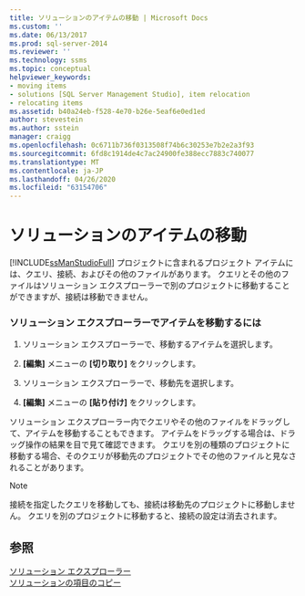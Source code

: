 ```yaml
---
title: ソリューションのアイテムの移動 | Microsoft Docs
ms.custom: ''
ms.date: 06/13/2017
ms.prod: sql-server-2014
ms.reviewer: ''
ms.technology: ssms
ms.topic: conceptual
helpviewer_keywords:
- moving items
- solutions [SQL Server Management Studio], item relocation
- relocating items
ms.assetid: b40a24eb-f528-4e70-b26e-5eaf6e0ed1ed
author: stevestein
ms.author: sstein
manager: craigg
ms.openlocfilehash: 0c6711b736f0313508f74b6c30253e7b2e2a3f93
ms.sourcegitcommit: 6fd8c1914de4c7ac24900fe388ecc7883c740077
ms.translationtype: MT
ms.contentlocale: ja-JP
ms.lasthandoff: 04/26/2020
ms.locfileid: "63154706"
---
```

# <a name="move-items-in-a-solution"></a>ソリューションのアイテムの移動
  [!INCLUDE[ssManStudioFull](../../includes/ssmanstudiofull-md.md)] プロジェクトに含まれるプロジェクト アイテムには、クエリ、接続、およびその他のファイルがあります。 クエリとその他のファイルはソリューション エクスプローラーで別のプロジェクトに移動することができますが、接続は移動できません。  
  
### <a name="to-move-items-in-solution-explorer"></a>ソリューション エクスプローラーでアイテムを移動するには  
  
1.  ソリューション エクスプローラーで、移動するアイテムを選択します。  
  
2.  **[編集]** メニューの **[切り取り]** をクリックします。  
  
3.  ソリューション エクスプローラーで、移動先を選択します。  
  
4.  **[編集]** メニューの **[貼り付け]** をクリックします。  
  
 ソリューション エクスプローラー内でクエリやその他のファイルをドラッグして、アイテムを移動することもできます。 アイテムをドラッグする場合は、ドラッグ操作の結果を目で見て確認できます。 クエリを別の種類のプロジェクトに移動する場合、そのクエリが移動先のプロジェクトでその他のファイルと見なされることがあります。  
  
> [!NOTE]  
>  接続を指定したクエリを移動しても、接続は移動先のプロジェクトに移動しません。 クエリを別のプロジェクトに移動すると、接続の設定は消去されます。  
  
## <a name="see-also"></a>参照  
 [ソリューション エクスプローラー](solution-explorer.md)   
 [ソリューションの項目のコピー](copy-items-in-a-solution.md)  
  
  
